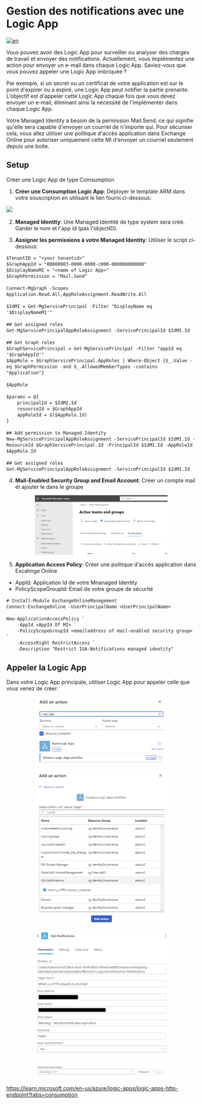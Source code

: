 # Gestion des notifications avec une Logic App
[![en](https://img.shields.io/badge/lang-en-red.svg)](README.md)

Vous pouvez avoir des Logic App pour surveiller ou analyser des charges de travail et envoyer des notifications. Actuellement, vous implémentez une action pour envoyer un e-mail dans chaque Logic App. Saviez-vous que vous pouvez appeler une Logic App imbriquée ?

Par exemple, si un secret ou un certificat de votre application est sur le point d'expirer ou a expiré, une Logic App peut notifier la partie prenante. L'objectif est d'appeler cette Logic App chaque fois que vous devez envoyer un e-mail, éliminant ainsi la nécessité de l'implémenter dans chaque Logic App.

Votre Managed Identity a besoin de la permission Mail.Send, ce qui signifie qu'elle sera capable d'envoyer un courriel de n'importe qui. Pour sécuriser cela, vous allez utiliser une politique d'accès application dans Exchange Online pour autoriser uniquement cette MI d'envoyer un courriel seulement depuis une boite.


## Setup
Créer une Logic App de type Comsumption

1. **Créer une Consumption Logic App**: Déployer le template ARM dans votre souscription en utilisant le lien fourni ci-dessous:

<a href="https://portal.azure.com/#create/Microsoft.Template/uri/https%3A%2F%2Fraw.githubusercontent.com%2FMathiasMSFT%2FMyWiki%2Frefs%2Fheads%2Fmain%2FLogic-App%2FNotifications%2Fazuredeploy-notifications.json" target="_blank">
  <img src="https://aka.ms/deploytoazurebutton"/>
</a>


2. **Managed Identity**: Une Managed Identité de type system sera créé. Garder le nom et l'app id (pas l'objectID).


3. **Assigner les permissions à votre Managed Identity**: Utiliser le script ci-dessous:

```
$TenantID = "<your tenantid>"
$GraphAppId = "00000003-0000-0000-c000-000000000000"
$DisplayNameMI = "<name of Logic App>"
$GraphPermission = "Mail.Send"

Connect-MgGraph -Scopes Application.Read.All,AppRoleAssignment.ReadWrite.All

$IdMI = Get-MgServicePrincipal -Filter "DisplayName eq '$DisplayNameMI'"

## Get assigned roles
Get-MgServicePrincipalAppRoleAssignment -ServicePrincipalId $IdMI.Id

## Get Graph roles
$GraphServicePrincipal = Get-MgServicePrincipal -Filter "appId eq '$GraphAppId'"
$AppRole = $GraphServicePrincipal.AppRoles | Where-Object {$_.Value -eq $GraphPermission -and $_.AllowedMemberTypes -contains "Application"}

$AppRole

$params = @{
	principalId = $IdMI.Id
	resourceId = $GraphAppId
    appRoleId = $($AppRole.Id)
}

## Add permission to Managed Identity
New-MgServicePrincipalAppRoleAssignment -ServicePrincipalId $IdMI.Id -ResourceId $GraphServicePrincipal.Id -PrincipalId $IdMI.Id -AppRoleId $AppRole.Id

## Get assigned roles
Get-MgServicePrincipalAppRoleAssignment -ServicePrincipalId $IdMI.Id
```


4. **Mail-Enabled Security Group and Email Account**: Créer un compte mail et ajouter le dans le groupe
<p align="center" width="100%">
    <img width="70%" src="./images/Create-Mail-EnabledSG.png">
</p>


5. **Application Access Policy**:
Créer une politique d'accès application dans Excahnge Online

- AppId: Application Id de votre Mnanaged Identity
- PolicyScopeGroupId: Email de votre groupe de sécurité

```
# Install-Module ExchangeOnlineManagement
Connect-ExchangeOnline -UserPrincipalName <UserPrincipalName>

New-ApplicationAccessPolicy `
    -AppId <AppId Of MI> `
    -PolicyScopeGroupId <emailaddress of mail-enabled security group> `
    -AccessRight RestrictAccess `
    -Description "Restrict IGA-Notifications managed identity"
```

## Appeler la Logic App
Dans votre Logic App principale, utiliser Logic App pour appeler celle que vous venez de créer.

<p align="center" width="100%">
    <img width="70%" src="./images/Call-LogicApp-1.png">
</p>

<p align="center" width="100%">
    <img width="70%" src="./images/Call-LogicApp-2.png">
</p>

<p align="center" width="100%">
    <img width="70%" src="./images/Call-LogicApp-3.png">
</p>

https://learn.microsoft.com/en-us/azure/logic-apps/logic-apps-http-endpoint?tabs=consumption


